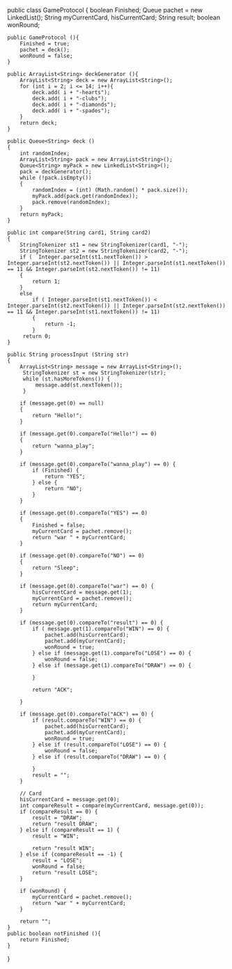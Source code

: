 

public class GameProtocol {
	boolean Finished;
	Queue <String> pachet = new LinkedList<String>();
	String myCurrentCard, hisCurrentCard;
	String result;
	boolean wonRound;
	
	public GameProtocol (){
	    Finished = true;
	    pachet = deck();
	    wonRound = false;
	}

	public ArrayList<String> deckGenerator (){
	    ArrayList<String> deck = new ArrayList<String>();
	    for (int i = 2; i <= 14; i++){
	        deck.add( i + "-hearts");
	        deck.add( i + "-clubs");
	        deck.add( i + "-diamonds");
	        deck.add( i + "-spades");
	    }
	    return deck;
	}

	public Queue<String> deck ()
	{
	    int randomIndex;
	    ArrayList<String> pack = new ArrayList<String>();
	    Queue<String> myPack = new LinkedList<String>();
	    pack = deckGenerator();
	    while (!pack.isEmpty())
	    {
	        randomIndex = (int) (Math.random() * pack.size());
	        myPack.add(pack.get(randomIndex));
	        pack.remove(randomIndex);
	    }
	    return myPack;
	}

	public int compare(String card1, String card2)
	{
	    StringTokenizer st1 = new StringTokenizer(card1, "-");
	    StringTokenizer st2 = new StringTokenizer(card2, "-");
	    if (  Integer.parseInt(st1.nextToken()) >  Integer.parseInt(st2.nextToken()) || Integer.parseInt(st1.nextToken()) == 11 && Integer.parseInt(st2.nextToken()) != 11)
	    {
	        return 1;
	    }
	    else
	        if ( Integer.parseInt(st1.nextToken()) < Integer.parseInt(st2.nextToken()) || Integer.parseInt(st2.nextToken()) == 11 && Integer.parseInt(st1.nextToken()) != 11)
	        {
	            return -1;
	        }
	     return 0;
	}

	public String processInput (String str)
	{
		ArrayList<String> message = new ArrayList<String>();
	     StringTokenizer st = new StringTokenizer(str);
	     while (st.hasMoreTokens()) {
	         message.add(st.nextToken());
	     }
	     
	    if (message.get(0) == null)
	    {
	        return "Hello!";
	    }

	    if (message.get(0).compareTo("Hello!") == 0)
	    {
	        return "wanna_play";
	    }
	    
	    if (message.get(0).compareTo("wanna_play") == 0) {
	    	if (Finished) {
	    		return "YES";
	    	} else {
	    		return "NO";
	    	}
	    }
	    
	    if (message.get(0).compareTo("YES") == 0)
	    {
	        Finished = false;
	        myCurrentCard = pachet.remove();
	        return "war " + myCurrentCard;
	    }
	    
	    if (message.get(0).compareTo("NO") == 0)
	    {
	        return "Sleep";
	    }
	    
	    if (message.get(0).compareTo("war") == 0) {
	    	hisCurrentCard = message.get(1);
	    	myCurrentCard = pachet.remove();
	    	return myCurrentCard;   	
	    }
	    
	    if (message.get(0).compareTo("result") == 0) {
	    	if ( message.get(1).compareTo("WIN") == 0) {
	    		pachet.add(hisCurrentCard);
	    		pachet.add(myCurrentCard);
	    		wonRound = true;
	    	} else if (message.get(1).compareTo("LOSE") == 0) {
	    		wonRound = false;
	    	} else if (message.get(1).compareTo("DRAW") == 0) {
	    		
	    	}
	    	
	    	return "ACK";
	    	
	    }
	    
	    if (message.get(0).compareTo("ACK") == 0) {
	    	if (result.compareTo("WIN") == 0) {
	    		pachet.add(hisCurrentCard);
	    		pachet.add(myCurrentCard);
	    		wonRound = true;
	    	} else if (result.compareTo("LOSE") == 0) {
	    		wonRound = false;
	    	} else if (result.compareTo("DRAW") == 0) {
	    		
	    	}
	    	result = "";
	    }
	    
	    // Card
	    hisCurrentCard = message.get(0);
    	int compareResult = compare(myCurrentCard, message.get(0));
    	if (compareResult == 0) {
    		result = "DRAW";
    		return "result DRAW";
    	} else if (compareResult == 1) {
    		result = "WIN";
    		
    		return "result WIN";
    	} else if (compareResult == -1) {
    		result = "LOSE";
    		wonRound = false;
    		return "result LOSE";
    	}
    	
    	if (wonRound) {
	        myCurrentCard = pachet.remove();
	        return "war " + myCurrentCard;
    	}
    	
    	return "";
	}
	public boolean notFinished (){
	    return Finished;
	}
}
